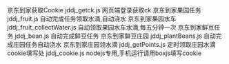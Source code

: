京东到家获取Cookie jddj_getck.js 网页端登录获取ck
京东到家果园任务 jddj_fruit.js 自动完成任务领取水滴,自动浇水
京东到家果园水车 jddj_fruit_collectWater.js 自动领取果园水车水滴,每五分钟一次
京东到家鲜豆任务 jddj_bean.js 自动完成鲜豆任务
京东到家鲜豆庄园 jddj_plantBeans.js 自动完成庄园任务自动浇水
京东到家庄园领水滴 jddj_getPoints.js 定时领取庄园水滴
cookie填写处 jddj_cookie.js nodejs专用,手机运行请用boxjs填写cookie
